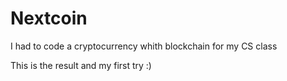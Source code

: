 # Nextcoin
I had to code a cryptocurrency whith blockchain for my CS class

This is the result and my first try :)
